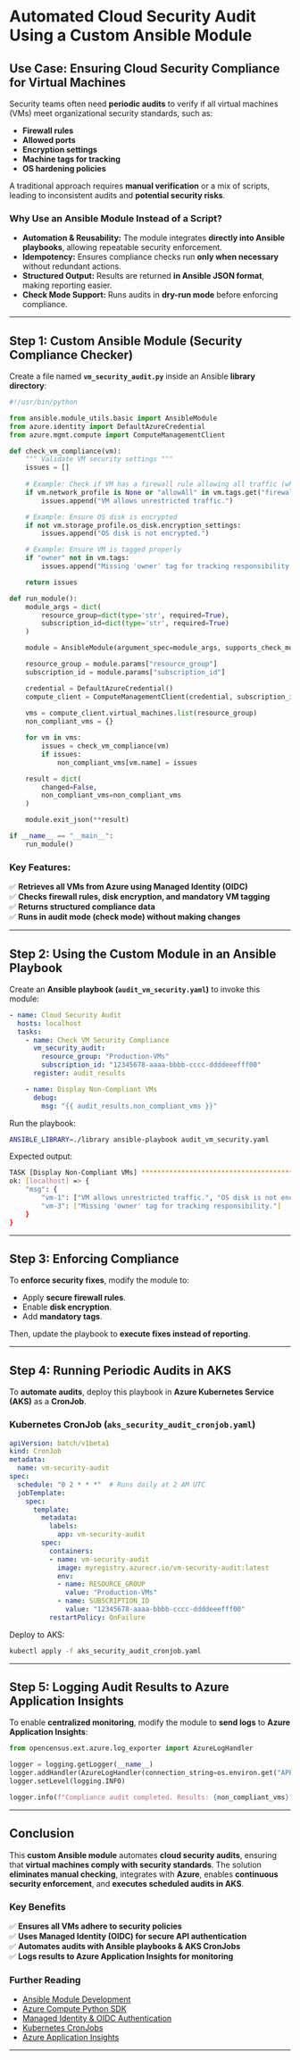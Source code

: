 
# **Automated Cloud Security Audit Using a Custom Ansible Module**

## **Use Case: Ensuring Cloud Security Compliance for Virtual Machines**

Security teams often need **periodic audits** to verify if all virtual machines (VMs) meet organizational security standards, such as:
- **Firewall rules**
- **Allowed ports**
- **Encryption settings**
- **Machine tags for tracking**
- **OS hardening policies**

A traditional approach requires **manual verification** or a mix of scripts, leading to inconsistent audits and **potential security risks**.

### **Why Use an Ansible Module Instead of a Script?**
- **Automation & Reusability:** The module integrates **directly into Ansible playbooks**, allowing repeatable security enforcement.
- **Idempotency:** Ensures compliance checks run **only when necessary** without redundant actions.
- **Structured Output:** Results are returned **in Ansible JSON format**, making reporting easier.
- **Check Mode Support:** Runs audits in **dry-run mode** before enforcing compliance.

---

## **Step 1: Custom Ansible Module (Security Compliance Checker)**

Create a file named **`vm_security_audit.py`** inside an Ansible **library directory**:

```python
#!/usr/bin/python

from ansible.module_utils.basic import AnsibleModule
from azure.identity import DefaultAzureCredential
from azure.mgmt.compute import ComputeManagementClient

def check_vm_compliance(vm):
    """ Validate VM security settings """
    issues = []
    
    # Example: Check if VM has a firewall rule allowing all traffic (which is unsafe)
    if vm.network_profile is None or "allowAll" in vm.tags.get("firewall_rules", ""):
        issues.append("VM allows unrestricted traffic.")

    # Example: Ensure OS disk is encrypted
    if not vm.storage_profile.os_disk.encryption_settings:
        issues.append("OS disk is not encrypted.")

    # Example: Ensure VM is tagged properly
    if "owner" not in vm.tags:
        issues.append("Missing 'owner' tag for tracking responsibility.")

    return issues

def run_module():
    module_args = dict(
        resource_group=dict(type='str', required=True),
        subscription_id=dict(type='str', required=True)
    )

    module = AnsibleModule(argument_spec=module_args, supports_check_mode=True)

    resource_group = module.params["resource_group"]
    subscription_id = module.params["subscription_id"]

    credential = DefaultAzureCredential()
    compute_client = ComputeManagementClient(credential, subscription_id)
    
    vms = compute_client.virtual_machines.list(resource_group)
    non_compliant_vms = {}

    for vm in vms:
        issues = check_vm_compliance(vm)
        if issues:
            non_compliant_vms[vm.name] = issues

    result = dict(
        changed=False,
        non_compliant_vms=non_compliant_vms
    )

    module.exit_json(**result)

if __name__ == "__main__":
    run_module()
```

### **Key Features:**
✅ **Retrieves all VMs from Azure using Managed Identity (OIDC)**  
✅ **Checks firewall rules, disk encryption, and mandatory VM tagging**  
✅ **Returns structured compliance data**  
✅ **Runs in audit mode (check mode) without making changes**  

---

## **Step 2: Using the Custom Module in an Ansible Playbook**

Create an **Ansible playbook (`audit_vm_security.yaml`)** to invoke this module:

```yaml
- name: Cloud Security Audit
  hosts: localhost
  tasks:
    - name: Check VM Security Compliance
      vm_security_audit:
        resource_group: "Production-VMs"
        subscription_id: "12345678-aaaa-bbbb-cccc-ddddeeefff00"
      register: audit_results

    - name: Display Non-Compliant VMs
      debug:
        msg: "{{ audit_results.non_compliant_vms }}"
```

Run the playbook:
```bash
ANSIBLE_LIBRARY=./library ansible-playbook audit_vm_security.yaml
```

Expected output:

```bash
TASK [Display Non-Compliant VMs] ******************************************
ok: [localhost] => {
    "msg": {
        "vm-1": ["VM allows unrestricted traffic.", "OS disk is not encrypted."],
        "vm-3": ["Missing 'owner' tag for tracking responsibility."]
    }
}
```

---

## **Step 3: Enforcing Compliance**
To **enforce security fixes**, modify the module to:
- Apply **secure firewall rules**.
- Enable **disk encryption**.
- Add **mandatory tags**.

Then, update the playbook to **execute fixes instead of reporting**.

---

## **Step 4: Running Periodic Audits in AKS**
To **automate audits**, deploy this playbook in **Azure Kubernetes Service (AKS)** as a **CronJob**.

### **Kubernetes CronJob (`aks_security_audit_cronjob.yaml`)**
```yaml
apiVersion: batch/v1beta1
kind: CronJob
metadata:
  name: vm-security-audit
spec:
  schedule: "0 2 * * *"  # Runs daily at 2 AM UTC
  jobTemplate:
    spec:
      template:
        metadata:
          labels:
            app: vm-security-audit
        spec:
          containers:
          - name: vm-security-audit
            image: myregistry.azurecr.io/vm-security-audit:latest
            env:
            - name: RESOURCE_GROUP
              value: "Production-VMs"
            - name: SUBSCRIPTION_ID
              value: "12345678-aaaa-bbbb-cccc-ddddeeefff00"
          restartPolicy: OnFailure
```

Deploy to AKS:
```bash
kubectl apply -f aks_security_audit_cronjob.yaml
```

---

## **Step 5: Logging Audit Results to Azure Application Insights**

To enable **centralized monitoring**, modify the module to **send logs** to **Azure Application Insights**:

```python
from opencensus.ext.azure.log_exporter import AzureLogHandler

logger = logging.getLogger(__name__)
logger.addHandler(AzureLogHandler(connection_string=os.environ.get("APPINSIGHTS_CONNECTION_STRING")))
logger.setLevel(logging.INFO)

logger.info(f"Compliance audit completed. Results: {non_compliant_vms}")
```

---

## **Conclusion**

This **custom Ansible module** automates **cloud security audits**, ensuring that **virtual machines comply with security standards**. The solution **eliminates manual checking**, integrates with **Azure**, enables **continuous security enforcement**, and **executes scheduled audits in AKS**.

### **Key Benefits**
✅ **Ensures all VMs adhere to security policies**  
✅ **Uses Managed Identity (OIDC) for secure API authentication**  
✅ **Automates audits with Ansible playbooks & AKS CronJobs**  
✅ **Logs results to Azure Application Insights for monitoring**  

### **Further Reading**
- [Ansible Module Development](https://docs.ansible.com/ansible/latest/dev_guide/developing_modules.html)
- [Azure Compute Python SDK](https://docs.microsoft.com/en-us/azure/developer/python/sdk/)
- [Managed Identity & OIDC Authentication](https://learn.microsoft.com/en-us/azure/active-directory/managed-identities-azure-resources/)
- [Kubernetes CronJobs](https://kubernetes.io/docs/concepts/workloads/controllers/cron-jobs/)
- [Azure Application Insights](https://learn.microsoft.com/en-us/azure/azure-monitor/app/app-insights-overview)

---
